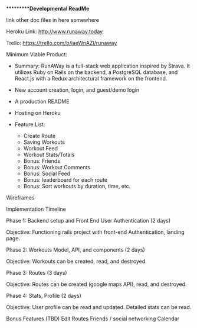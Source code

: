 ***********************************Developmental ReadMe**************************

link other doc files in here somewhere

Heroku Link: http://www.runaway.today

Trello: https://trello.com/b/iaeWnAZl/runaway

Minimum Viable Product:
  - Summary:
    RunAWay is a full-stack web application inspired by Strava. It utilizes Ruby on Rails on the backend, a PostgreSQL database, and React.js with a Redux architectural framework on the frontend.

  - New account creation, login, and guest/demo login
  - A production README
  - Hosting on Heroku
  - Feature List:
    - Create Route
    - Saving Workouts
    - Workout Feed
    - Workout Stats/Totals
    - Bonus: Friends
    - Bonus: Workout Comments
    - Bonus: Social Feed
    - Bonus: leaderboard for each route
    - Bonus: Sort workouts by duration, time, etc.




Wireframes



Implementation Timeline

Phase 1: Backend setup and Front End User Authentication (2 days)

Objective: Functioning rails project with front-end Authentication, landing page.

Phase 2: Workouts Model, API, and components (2 days)

Objective: Workouts can be created, read, and destroyed.

Phase 3: Routes (3 days)

Objective: Routes can be created (google maps API), read, and destroyed.

Phase 4: Stats, Profile (2 days)

Objective: User profile can be read and updated. Detailed stats can be read.

Bonus Features (TBD)
 Edit Routes
 Friends / social networking
 Calendar
